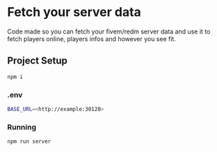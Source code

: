 # Fetch your server data

Code made so you can fetch your fivem/redm server data and use it to fetch players online, players infos and however you see fit.

## Project Setup
```sh
npm i
```

### .env
```sh
BASE_URL=<http://example:30120>
```

### Running

```sh
npm run server
```